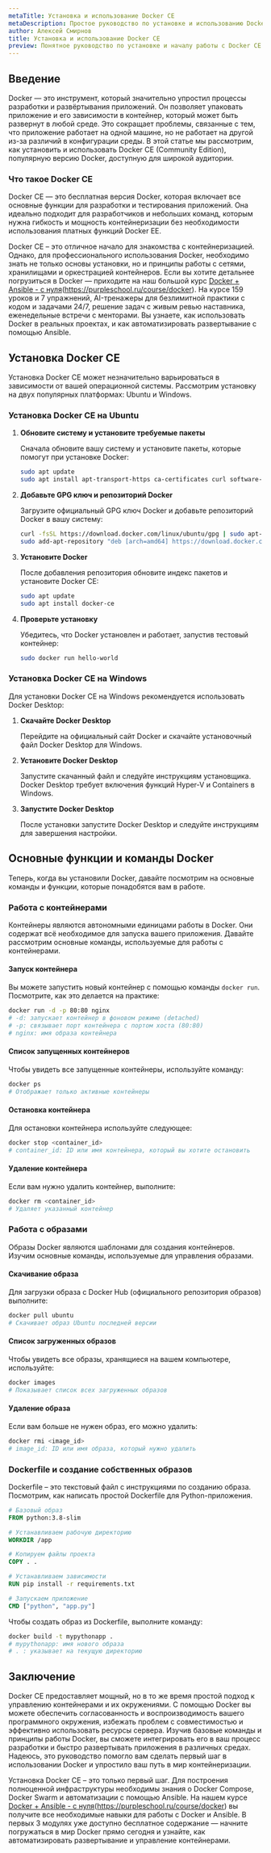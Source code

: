 ```yaml
---
metaTitle: Установка и использование Docker CE
metaDescription: Простое руководство по установке и использованию Docker CE для создания контейнеризованных приложений. Узнайте, как Docker меняет подход к разработке и развёртыванию приложений
author: Алексей Смирнов
title: Установка и использование Docker CE
preview: Понятное руководство по установке и началу работы с Docker CE. Исследуйте, как вы можете использовать Docker для эффективного создания и управления контейнерами в ваших проектах
---
```


## Введение

Docker — это инструмент, который значительно упростил процессы разработки и развёртывания приложений. Он позволяет упаковать приложение и его зависимости в контейнер, который может быть развернут в любой среде. Это сокращает проблемы, связанные с тем, что приложение работает на одной машине, но не работает на другой из-за различий в конфигурации среды. В этой статье мы рассмотрим, как установить и использовать Docker CE (Community Edition), популярную версию Docker, доступную для широкой аудитории.

### Что такое Docker CE

Docker CE — это бесплатная версия Docker, которая включает все основные функции для разработки и тестирования приложений. Она идеально подходит для разработчиков и небольших команд, которым нужна гибкость и мощность контейнеризации без необходимости использования платных функций Docker EE.

Docker CE – это отличное начало для знакомства с контейнеризацией. Однако, для профессионального использования Docker, необходимо знать не только основы установки, но и принципы работы с сетями, хранилищами и оркестрацией контейнеров. Если вы хотите детальнее погрузиться в Docker — приходите на наш большой курс [Docker + Ansible - с нуля]()(https://purpleschool.ru/course/docker). На курсе 159 уроков и 7 упражнений, AI-тренажеры для безлимитной практики с кодом и задачами 24/7, решение задач с живым ревью наставника, еженедельные встречи с менторами. Вы узнаете, как использовать Docker в реальных проектах, и как автоматизировать развертывание с помощью Ansible.

## Установка Docker CE

Установка Docker CE может незначительно варьироваться в зависимости от вашей операционной системы. Рассмотрим установку на двух популярных платформах: Ubuntu и Windows.

### Установка Docker CE на Ubuntu

1. **Обновите систему и установите требуемые пакеты**

   Сначала обновите вашу систему и установите пакеты, которые помогут при установке Docker:

   ```bash
   sudo apt update
   sudo apt install apt-transport-https ca-certificates curl software-properties-common
   ```

2. **Добавьте GPG ключ и репозиторий Docker**

   Загрузите официальный GPG ключ Docker и добавьте репозиторий Docker в вашу систему:

   ```bash
   curl -fsSL https://download.docker.com/linux/ubuntu/gpg | sudo apt-key add -
   sudo add-apt-repository "deb [arch=amd64] https://download.docker.com/linux/ubuntu $(lsb_release -cs) stable"
   ```

3. **Установите Docker**

   После добавления репозитория обновите индекс пакетов и установите Docker CE:

   ```bash
   sudo apt update
   sudo apt install docker-ce
   ```

4. **Проверьте установку**

   Убедитесь, что Docker установлен и работает, запустив тестовый контейнер:

   ```bash
   sudo docker run hello-world
   ```

### Установка Docker CE на Windows

Для установки Docker CE на Windows рекомендуется использовать Docker Desktop:

1. **Скачайте Docker Desktop**

   Перейдите на официальный сайт Docker и скачайте установочный файл Docker Desktop для Windows.

2. **Установите Docker Desktop**

   Запустите скачанный файл и следуйте инструкциям установщика. Docker Desktop требует включения функций Hyper-V и Containers в Windows.

3. **Запустите Docker Desktop**

   После установки запустите Docker Desktop и следуйте инструкциям для завершения настройки.

## Основные функции и команды Docker

Теперь, когда вы установили Docker, давайте посмотрим на основные команды и функции, которые понадобятся вам в работе.

### Работа с контейнерами

Контейнеры являются автономными единицами работы в Docker. Они содержат всё необходимое для запуска вашего приложения. Давайте рассмотрим основные команды, используемые для работы с контейнерами.

#### Запуск контейнера

Вы можете запустить новый контейнер с помощью команды `docker run`. Посмотрите, как это делается на практике:

```bash
docker run -d -p 80:80 nginx
# -d: запускает контейнер в фоновом режиме (detached)
# -p: связывает порт контейнера с портом хоста (80:80)
# nginx: имя образа контейнера
```

#### Список запущенных контейнеров

Чтобы увидеть все запущенные контейнеры, используйте команду:

```bash
docker ps
# Отображает только активные контейнеры
```

#### Остановка контейнера

Для остановки контейнера используйте следующее:

```bash
docker stop <container_id>
# container_id: ID или имя контейнера, который вы хотите остановить
```

#### Удаление контейнера

Если вам нужно удалить контейнер, выполните:

```bash
docker rm <container_id>
# Удаляет указанный контейнер
```

### Работа с образами

Образы Docker являются шаблонами для создания контейнеров. Изучим основные команды, используемые для управления образами.

#### Скачивание образа

Для загрузки образа с Docker Hub (официального репозитория образов) выполните:

```bash
docker pull ubuntu
# Скачивает образ Ubuntu последней версии
```

#### Список загруженных образов

Чтобы увидеть все образы, хранящиеся на вашем компьютере, используйте:

```bash
docker images
# Показывает список всех загруженных образов
```

#### Удаление образа

Если вам больше не нужен образ, его можно удалить:

```bash
docker rmi <image_id>
# image_id: ID или имя образа, который нужно удалить
```

### Dockerfile и создание собственных образов

Dockerfile – это текстовый файл с инструкциями по созданию образа. Посмотрим, как написать простой Dockerfile для Python-приложения.

```dockerfile
# Базовый образ
FROM python:3.8-slim

# Устанавливаем рабочую директорию
WORKDIR /app

# Копируем файлы проекта
COPY . .

# Устанавливаем зависимости
RUN pip install -r requirements.txt

# Запускаем приложение
CMD ["python", "app.py"]
```

Чтобы создать образ из Dockerfile, выполните команду:

```bash
docker build -t mypythonapp .
# mypythonapp: имя нового образа
# . : указывает на текущую директорию
```

## Заключение

Docker CE предоставляет мощный, но в то же время простой подход к управлению контейнерами и их окружениями. С помощью Docker вы можете обеспечить согласованность и воспроизводимость вашего программного окружения, избежать проблем с совместимостью и эффективно использовать ресурсы сервера. Изучив базовые команды и принципы работы Docker, вы сможете интегрировать его в ваш процесс разработки и быстро развертывать приложения в различных средах. Надеюсь, это руководство помогло вам сделать первый шаг в использовании Docker и упростило ваш путь в мир контейнеризации.

Установка Docker CE – это только первый шаг. Для построения полноценной инфраструктуры необходимы знания о Docker Compose, Docker Swarm и автоматизации с помощью Ansible. На нашем курсе [Docker + Ansible - с нуля]()(https://purpleschool.ru/course/docker) вы получите все необходимые навыки для работы с Docker и Ansible. В первых 3 модулях уже доступно бесплатное содержание — начните погружаться в мир Docker прямо сегодня и узнайте, как автоматизировать развертывание и управление контейнерами.
